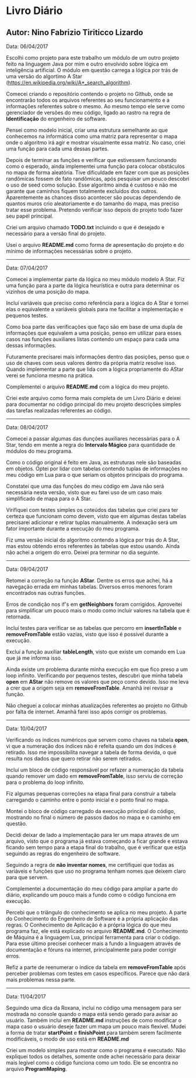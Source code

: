 # Livro Diário
## Autor: Nino Fabrizio Tiriticco Lizardo



Data: 06/04/2017

Escolhi como projeto para este trabalho um módulo de um outro projeto feito na linguagem Java por mim e outro envolvido sobre lógica em inteligência artificial. O módulo em questão carrega a lógica por trás de uma versão do algortimo A Star (https://en.wikipedia.org/wiki/A*_search_algorithm).

Comecei criando o repositório contendo o projeto no Github, onde se encontrarão todos os arquivos referentes ao seu funcionamento e a informações referentes sobre o mesmo. Ao mesmo tempo ele serve como gerenciador de versões do meu código, ligado ao rastro na regra de **Identificação** do engenheiro de software.

Pensei como modelo inicial, criar uma estrutura semelhante ao que conhecemos na informática como uma matriz para representar o mapa onde o algoritmo irá agir e mostrar visualmente essa matriz. No caso, criei uma função para cada uma dessas partes.

Depois de terminar as funções e verificar que estivessem funcionando como o esperado, ainda implementei uma função para colocar obstáculos no mapa de forma aleatória. Tive dificuldade em fazer com que as posições randômicas fossem de fato randômicas, após pesquisar um pouco descobri o uso de seed como solução. Esse algoritmo ainda é custoso e não me garante que caminhos fiquem totalmente excluídos dos outros. Aparentemente as chances disso acontecer são poucas dependendo de quantos muros crio aleatoriamente e do tamanho do mapa, mas preciso tratar esse problema. Pretendo verificar isso depois do projeto todo fazer seu papél principal.

Criei um arquivo chamado **TODO.txt** incluindo o que é desejado e necessário para a versão final do projeto.

Usei o arquivo **README.md** como forma de apresentação do projeto e do mínimo de informações necessárias sobre o projeto.

-----------------------------------------

Data: 07/04/2017

Comecei a implementar parte da lógica no meu módulo modelo A Star. Fiz uma função para a parte da lógica heurística e outra para determinar os vizinhos de uma posição do mapa.

Incluí variáveis que preciso como referência para a lógica do A Star e tornei elas o equivalente a variáveis globais para me facilitar a implementação e pequenos testes.

Como boa parte das verificações que faço são em base de uma dupla de informações que equivalem a uma posição, penso em utilizar para esses casos nas funções auxiliares listas contendo um espaço para cada uma dessas informações.

Futuramente precisarei mais informações dentro das posições, penso que o uso de chaves com seus valores dentro da própria matriz resolve isso. Quando implementar a parte que lida com a lógica propriamente do AStar verei se funciona mesmo na prática.

Complementei o arquivo **README.md** com a lógica do meu projeto.

Criei este arquivo como forma mais completa de um Livro Diário e deixei para documentar no código principal do meu projeto descrições simples das tarefas realizadas referentes ao código.

-----------------------------------------

Data: 08/04/2017

Comecei a passar algumas das dunções auxiliares necessárias para o A Star, tendo em mente a regra do **Intervalo Mágico** para quantidade de módulos do meu programa.

Como o código original é feito em Java, as estruturas nele são baseadas em objetos. Optei por lidar com tabelas contendo tuplas de informações no meu código em Lua para o que seriam os objetos principais do programa.

Constatei que uma das funções do meu código em Java não será necessária nesta versão, visto que eu farei uso de um caso mais simplificado de mapa para o A Star.

Virifiquei com testes simples os coteúdos das tabelas que criei para ter certeza que funcionam como devem, visto que em algumas destas tabelas precisarei adicionar e retirar tuplas manualmente. A indexação será um fator importante durante a execução do meu programa.

Fiz uma versão inicial do algoritmo contendo a lógica por trás do A Star, mas estou obtendo erros referentes às tabelas que estou usando. Ainda não achei a origem do erro. Deixei pra terminar no dia seguinte.

-----------------------------------------

Data: 09/04/2017

Retomei a correção na função **AStar**. Dentre os erros que achei, há a navegação errada em minhas tabelas. Diversos erros menores foram encontrados nas outras funções.

Erros de condição nos if's em **getNeighbors** foram corrigidos. Aproveitei para simplificar um pouco mais o modo como incluir valores na tabela que é retornada.

Incluí testes para verificar se as tabelas que percorro em **insertInTable** e **removeFromTable** estão vazias, visto que isso é possível durante a execução.

Excluí a função auxiliar **tableLength**, visto que existe um comando em Lua que já me informa isso.

Ainda existe um problema durante minha execução em que fico preso a um loop infinito. Verificando por pequenos testes, descubri que minha tabela **open** em **AStar** não remove os valores que peço como devido. Isso me leva a crer que a origem seja em **removeFromTable**. Amanhã irei revisar a função.

Não cheguei a colocar minhas atualizações referentes ao projeto no Github por falta de internet. Amanhã farei isso após corrigir os problemas.

-----------------------------------------

Data: 10/04/2017

Verificando os índices numéricos que servem como chaves na tabela **open**, vi que a numeração dos índices não é refeita quando um dos índices é retirado. Isso me impossibilita navegar a tabela de forma devida, o que resulta nos dados que quero retirar não serem retirados.

Incluí um bloco de código responsável por refazer a numeração da tabela quando remover um dado em **removeFromTable**, isso serviu de correção para o problema do loop infinito.

Fiz algumas pequenas correções na etapa final para construir a tabela carregando o caminho entre o ponto inicial e o ponto final no mapa.

Montei o bloco de código carregado da execução principal do código, mostrando no final o número de passos dados no mapa e o caminho em questão.

Decidi deixar de lado a implementação para ler um mapa através de um arquivo, visto que o programa já estava começando a ficar grande e estava ficando sem tempo para a etapa final do trabalho, que é verificar que estja seguindo as regras do engenheiro de software.

Seguindo a regra de **não inventar nomes**, me certifiquei que todas as variáveis e funções que uso no programa tenham nomes que deixem claro para que servem.

Complementei a documentação do meu código para ampliar a parte do diário, explicando um pouco mais a fundo como o código funciona em execução.

Percebi que o triângulo do conhecimento se aplica no meu projeto. A parte do Conhecimento do Engenheiro de Software é a própria aplicação das regras. O Conhecimento de Aplicação é a própria lógica do que meu programa faz, ele está explicado no arquivo **README.md**. O Conhecimento de Máquina é a linguagem Lua, principal ferramenta para criar o código. Para esse último precisei conhecer mais a fundo a linguagem através de documentação e fóruns na internet, principalmente para poder corrigir erros.

Refiz a parte de reenumerar o índice da tabela em **removeFromTable** após perceber problemas com testes em casos específicos. Parece que não dará mais problemas nessa parte.

-----------------------------------------

Data: 11/04/2017

Seguindo uma dica da Roxana, incluí no código uma mensagem para ser mostrada no console quando o mapa está sendo gerado para avisar ao usuário. Também incluí em **README.md** instruções de como modificar o mapa caso o usuário deseje fazer um mapa um pouco mais flexível. Mudei a forma de tratar **startPoint** e **finishPoint** para também serem facilmente modificáveis, o modo de uso está em **README.md**

Criei um modelo simples para mostrar como o programa é executado. Não expliquei todos os detalhes, somente onde achei necessário para deixar mais legível como o código funciona como um todo. Ele se encontra no arquivo **ProgramMaping**.